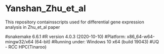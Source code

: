 # Yanshan_Zhu_et_al
This repository containsscripts used for differential gene expression analysis in Zhu_et_al paper

#snakemake 6.6.1
#R version 4.0.3 (2020-10-10)
#Platform: x86_64-w64-mingw32/x64 (64-bit)
#Running under: Windows 10 x64 (build 19043)
#UQ - RCC HPC(Tinaroo)
